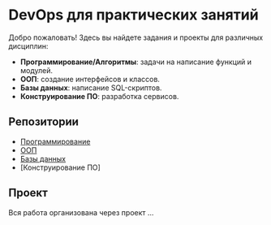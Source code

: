 # DevOps для практических занятий
Добро пожаловать! Здесь вы найдете задания и проекты для различных дисциплин:

- **Программирование/Алгоритмы**: задачи на написание функций и модулей.
- **ООП**: создание интерфейсов и классов.
- **Базы данных**: написание SQL-скриптов.
- **Конструирование ПО**: разработка сервисов.

## Репозитории
- [Программирование](https://github.com/devops-practical-classes-25/algorithms-tasks)
- [ООП](https://github.com/devops-practical-classes-25/OOP-tasks)
- [Базы данных](https://github.com/devops-practical-classes-25/database-tasks)
- [Конструирование ПО]

## Проект
Вся работа организована через проект ...
